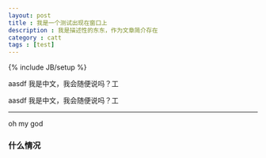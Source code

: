 ```yaml
---
layout: post
title : 我是一个测试出现在窗口上
description : 我是描述性的东东，作为文章简介存在
category : catt
tags : [test]
---
```

{% include JB/setup %}

aasdf 我是中文，我会随便说吗？工

aasdf 我是中文，我会随便说吗？工
***
oh my god
### 什么情况
